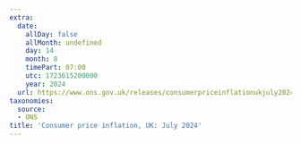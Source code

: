 ```yaml
---
extra:
  date:
    allDay: false
    allMonth: undefined
    day: 14
    month: 8
    timePart: 07:00
    utc: 1723615200000
    year: 2024
  url: https://www.ons.gov.uk/releases/consumerpriceinflationukjuly2024
taxonomies:
  source:
  - ONS
title: 'Consumer price inflation, UK: July 2024'
---
```

